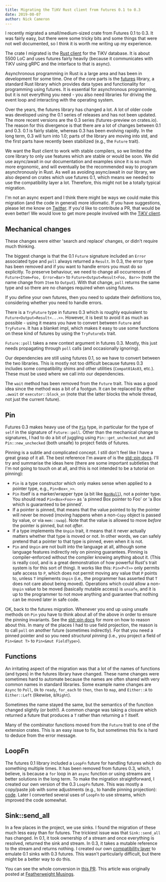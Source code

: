 ```yaml
---
title: Migrating the TiKV Rust client from futures 0.1 to 0.3
date: 2019-08-07
author: Nick Cameron
---
```


I recently migrated a small/medium-sized crate from Futures 0.1 to 0.3. It was fairly easy, but there were some tricky bits and some things that were not well documented, so I think it is worth me writing up my experience.

The crate I migrated is the [Rust client](https://github.com/tikv/client-rust) for the TiKV database. It is about 5500 LoC and uses futures fairly heavily (because it communicates with TiKV using gRPC and the interface to that is async).

Asynchronous programming in Rust is a large area and has been in development for some time. One of the core parts is the [futures](https://github.com/rust-lang-nursery/futures-rs) library, a standard Rust library which provides data types and functionality for programming using futures. It is essential for asynchronous programming, but it is not everything you need - you also need libraries for driving the event loop and interacting with the operating system.

Over the years, the futures library has changed a lot. A lot of older code was developed using the 0.1 series of releases and has not been updated. The more recent versions are the 0.3 series (futures-preview on crates.io). The reason for this divergence is that there are a lot of changes between 0.1 and 0.3. 0.1 is fairly stable, whereas 0.3 has been evolving rapidly. In the long term, 0.3 will turn into 1.0; parts of the library are moving into std, and the first parts have recently been stabilized (e.g., the `Future` trait).

We want the Rust client to work with stable compilers, so we limited the core library to only use features which are stable or would be soon. We did use async/await in our documentation and examples since it is so much more ergonomic, and will eventually be the recommended way to program asynchronously in Rust. As well as avoiding async/await in our library, we also depend on crates which use futures 0.1, which means we needed to use the compatibility layer a lot. Therefore, this might not be a totally typical migration.

I'm not an async expert and I think there might be ways we could make this migration (and the code in general) more idiomatic. If you have suggestions, please let me know on [Twitter](https://twitter.com/nick_r_cameron). If you'd like to contribute a PR, that would be even better! We would love to get more people involved with the [TiKV client](https://github.com/tikv/client-rust).

## Mechanical changes

These changes were either 'search and replace' changes, or didn't require much thinking.

The biggest change is that the 0.1 `Future` signature included an `Error` associated type and `poll` always returned a `Result`. In 0.3, the error type has been removed and if you want to handle errors you must do so explicitly. To preserve behaviour, we need to change all occurrences of `Future<Item=Foo, Error=Bar>` to `Future<Output=Result<Foo, Bar>>` (note the name change from `Item` to `Output`). With that change, `poll` returns the same type and so there are no changes required when using futures.

If you define your own futures, then you need to update their definitions too, considering whether you need to handle errors.

There is a `TryFuture` type in futures 0.3 which is roughly equivalent to `Future<Output=Result<...>>`. However, it is best to avoid it as much as possible - using it means you have to convert between `Future` and `TryFuture`. It has a blanket impl, which makes it easy to use some functions on these kind of futures by using the `TryFutureEx` trait.

`Future::poll` takes a new context argument in futures 0.3. Mostly, this just needs propagating through `poll` calls (and occasionally ignoring).

Our dependencies are still using futures 0.1, so we have to convert between the two libraries. This is mostly not too difficult because futures 0.3 includes some compatibility shims and other utilities (`Compat01As03`, etc.). These must be used where we call into our dependencies.

The `wait` method has been removed from the `Future` trait. This was a good idea since the method was  a bit of a footgun. It can be replaced by either `.await` or `executor::block_on` (note that the latter blocks the whole thread, not just the current future).


## Pin

Futures 0.3 makes heavy use of the [`Pin`](https://doc.rust-lang.org/nightly/std/pin/index.html) type, in particular for the type of `self` in the signature of `Future::poll`. Other than the mechanical change to signatures, I had to do a bit of juggling using `Pin::get_unchecked_mut` and `Pin::new_unchecked` (both unsafe) to project fields of futures.

Pinning is a subtle and complicated concept. I still don't feel like I have a great grasp of it all. The best reference I'm aware of is the [std::pin docs](https://doc.rust-lang.org/nightly/std/pin/index.html). I'll try and summarise the ideas here (there are some important subtleties that I'm not going to touch on at all, and this is not intended to be a tutorial on pinning):

* `Pin` is a type constructor which only makes sense when applied to a pointer type, e.g., `Pin<Box<_>>`.
* `Pin` itself is a marker/wrapper type (a bit like [`NonNull`](https://doc.rust-lang.org/nightly/std/ptr/struct.NonNull.html)), not a pointer type. You should read `Pin<Box<Foo>>` as 'a pinned Box pointer to Foo' or 'a Box<Foo> which is guaranteed to be pinned'.
* If a pointer is pinned, that means that the value pointed to by the pointer will never be moved (moving happens when a non-`Copy` object is passed by value, or via `mem::swap`). Note that the value is allowed to move *before* the pointer is pinned, but not *after*.
* If a type implements the `Unpin` trait, it means that it never actually matters whether that type is moved or not. In other words, we can safely pretend that a pointer to that type is pinned, even when it is not.
* `Pin` and `Unpin` are not built into the language at all, although some language features indirectly rely on pinning guarantees. Pinning is compiler-enforced without the compiler knowing anything about it. (This is really cool, and is a great demonstration of how powerful Rust's trait system is for this sort of thing). It works like this: `Pin<P<T>>` only permits safe access to `P`, which does not permit moving any value that `P` points to, unless `T` implements `Unpin` (i.e., the programmer has asserted that `T` does not care about being moved). Operations which could allow a non-`Unpin` value to be moved (basically mutable access) is `unsafe`, and it is up to the programmer to not move anything and guarantee that nothing can be moved later in safe code.

OK, back to the futures migration. Whenever you end up using unsafe methods on `Pin` you have to think about all of the above in order to ensure the pinning invariants. See the [std::pin docs](https://doc.rust-lang.org/nightly/std/pin/index.html) for more on how to reason about this. In many of the places I had to use field projection, the reason is to call `poll` on another future (sometimes indirectly). For that you need a pinned pointer and so you need *structural pinning* (i.e., you project a field of `Pin<&mut T>` to `Pin<&mut FieldType>`).

## Functions

An irritating aspect of the migration was that a lot of the names of functions (and types) in the futures library have changed. These name changes were sometimes hard to automate because the names are often shared with very common names in standard libraries. Some example name changes are `Async` to `Poll`, `Ok` to `ready`, `for_each` to `then`, `then` to `map`, and `Either::A` to `Either::Left` (likewise, `B`/`Right`).

Sometimes the name stayed the same, but the semantics of the function changed slightly (or both!). A common change was taking a closure which returned a future that produces a `T` rather than returning a `T` itself.

Many of the combinator functions moved from the `Future` trait to one of the extension crates. This is an easy issue to fix, but sometimes this fix is hard to deduce from the error message.


## LoopFn

The futures 0.1 library included a `LoopFn` future for handling futures which do something multiple times. It has been removed from futures 0.3, which, I believe, is because a `for` loop in an `async` function or using streams are better solutions in the long term. To make the migration straightforward, I created our own version of the 0.3 `LoopFn` future. This was mostly a copy/paste job with some adjustments (e.g., to handle pinning projection): [code](https://github.com/tikv/client-rust/pull/41/commits/6353dbcfe391d66714686aafab9a49e593259dfb#diff-eeffc045326f81d4c46c22f225d3df90R28). Later I converted several uses of `LoopFn` to use streams, which improved the code somewhat.


## Sink::send_all

In a few places in the project, we use sinks. I found the migration of these much less easy than for futures. The trickiest issue was that `Sink::send_all` has changed. In 0.1, it took ownership of a stream and once everything is resolved, returned the sink and stream. In 0.3, it takes a mutable reference to the stream and returns nothing. I created our own [compatibility layer](https://github.com/tikv/client-rust/pull/41/commits/6353dbcfe391d66714686aafab9a49e593259dfb#diff-eeffc045326f81d4c46c22f225d3df90R68) to emulate 0.1 sinks with 0.3 futures. This wasn't particularly difficult, but there might be a better way to do this.

You can see the whole conversion in [this PR](https://github.com/tikv/client-rust/pull/41). This article was originally posted at [Featherweight Musings](https://www.ncameron.org/blog/migrating-a-crate-from-futures-0-1-to-0-3/).
